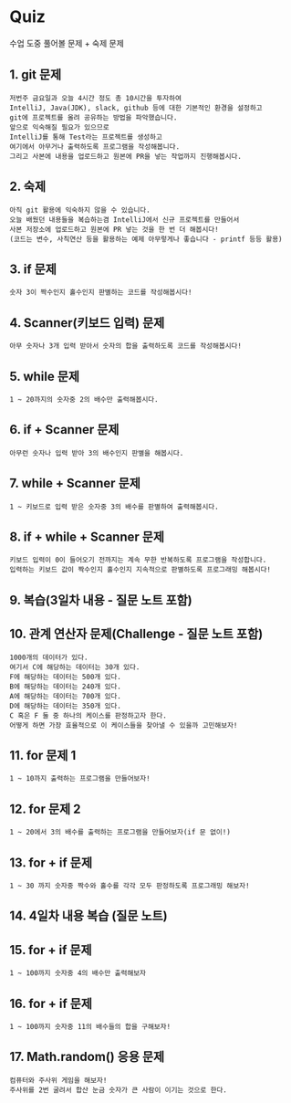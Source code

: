 # Quiz
수업 도중 풀어볼 문제 + 숙제 문제

## 1. git 문제

```make
저번주 금요일과 오늘 4시간 정도 총 10시간을 투자하여
IntelliJ, Java(JDK), slack, github 등에 대한 기본적인 환경을 설정하고
git에 프로젝트를 올려 공유하는 방법을 파악했습니다.
앞으로 익숙해질 필요가 있으므로
IntelliJ를 통해 Test라는 프로젝트를 생성하고
여기에서 아무거나 출력하도록 프로그램을 작성해봅니다.
그리고 사본에 내용을 업로드하고 원본에 PR을 넣는 작업까지 진행해봅시다.
```

## 2. 숙제

```make
아직 git 활용에 익숙하지 않을 수 있습니다.
오늘 배웠던 내용들을 복습하는겸 IntelliJ에서 신규 프로젝트를 만들어서
사본 저장소에 업로드하고 원본에 PR 넣는 것을 한 번 더 해봅시다!
(코드는 변수, 사칙연산 등을 활용하는 예제 아무렇게나 좋습니다 - printf 등등 활용)
```

## 3. if 문제

```make
숫자 3이 짝수인지 홀수인지 판별하는 코드를 작성해봅시다!
```

## 4. Scanner(키보드 입력) 문제

```make
아무 숫자나 3개 입력 받아서 숫자의 합을 출력하도록 코드를 작성해봅시다!
```

## 5. while 문제

```make
1 ~ 20까지의 숫자중 2의 배수만 출력해봅시다.
```

## 6. if + Scanner 문제

```make
아무런 숫자나 입력 받아 3의 배수인지 판별을 해봅시다.
```

## 7. while + Scanner 문제

```make
1 ~ 키보드로 입력 받은 숫자중 3의 배수를 판별하여 출력해봅시다.
```

## 8. if + while + Scanner 문제

```make
키보드 입력이 0이 들어오기 전까지는 계속 무한 반복하도록 프로그램을 작성합니다.
입력하는 키보드 값이 짝수인지 홀수인지 지속적으로 판별하도록 프로그래밍 해봅시다!
```

## 9. 복습(3일차 내용 - 질문 노트 포함)

## 10. 관계 연산자 문제(Challenge - 질문 노트 포함)

```make
1000개의 데이터가 있다.
여기서 C에 해당하는 데이터는 30개 있다.
F에 해당하는 데이터는 500개 있다.
B에 해당하는 데이터는 240개 있다.
A에 해당하는 데이터는 700개 있다.
D에 해당하는 데이터는 350개 있다.
C 혹은 F 둘 중 하나의 케이스를 판정하고자 한다.
어떻게 하면 가장 효율적으로 이 케이스들을 찾아낼 수 있을까 고민해보자!
```

## 11. for 문제 1

```make
1 ~ 10까지 출력하는 프로그램을 만들어보자!
```

## 12. for 문제 2

```make
1 ~ 20에서 3의 배수를 출력하는 프로그램을 만들어보자(if 문 없이!)
```

## 13. for + if 문제

```make
1 ~ 30 까지 숫자중 짝수와 홀수를 각각 모두 판정하도록 프로그래밍 해보자!
```

## 14. 4일차 내용 복습 (질문 노트)

## 15. for + if 문제

```make
1 ~ 100까지 숫자중 4의 배수만 출력해보자
```

## 16. for + if 문제

```make
1 ~ 100까지 숫자중 11의 배수들의 합을 구해보자!
```

## 17. Math.random() 응용 문제

```make
컴퓨터와 주사위 게임을 해보자!
주사위를 2번 굴려서 합산 눈금 숫자가 큰 사람이 이기는 것으로 한다.
```
